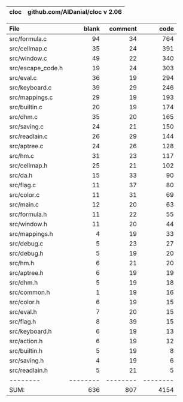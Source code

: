cloc|github.com/AlDanial/cloc v 2.06
--- | ---

File|blank|comment|code
:-------|-------:|-------:|-------:
src/formula.c|94|34|764
src/cellmap.c|35|24|391
src/window.c|49|22|340
src/escape_code.h|19|24|303
src/eval.c|36|19|294
src/keyboard.c|39|29|246
src/mappings.c|29|19|193
src/builtin.c|20|19|174
src/dhm.c|35|20|165
src/saving.c|24|21|150
src/readlain.c|26|29|144
src/aptree.c|24|26|128
src/hm.c|31|23|117
src/cellmap.h|25|21|102
src/da.h|15|33|90
src/flag.c|11|37|80
src/color.c|11|31|69
src/main.c|12|20|63
src/formula.h|11|22|55
src/window.h|11|20|44
src/mappings.h|4|19|33
src/debug.c|5|23|27
src/debug.h|5|19|20
src/hm.h|6|21|20
src/aptree.h|6|19|19
src/dhm.h|5|19|18
src/common.h|1|19|16
src/color.h|6|19|15
src/eval.h|7|20|15
src/flag.h|8|39|15
src/keyboard.h|6|19|13
src/action.h|6|19|12
src/builtin.h|5|19|8
src/saving.h|4|19|6
src/readlain.h|5|21|5
--------|--------|--------|--------
SUM:|636|807|4154
